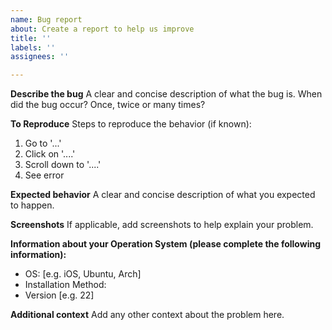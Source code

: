 ```yaml
---
name: Bug report
about: Create a report to help us improve
title: ''
labels: ''
assignees: ''

---
```


**Describe the bug**
A clear and concise description of what the bug is. When did the bug occur? Once, twice or many times?

**To Reproduce**
Steps to reproduce the behavior (if known):
1. Go to '...'
2. Click on '....'
3. Scroll down to '....'
4. See error

**Expected behavior**
A clear and concise description of what you expected to happen.

**Screenshots**
If applicable, add screenshots to help explain your problem.

**Information about your Operation System (please complete the following information):**
 - OS: [e.g. iOS, Ubuntu, Arch]
 - Installation Method: 
 - Version [e.g. 22]

**Additional context**
Add any other context about the problem here.
